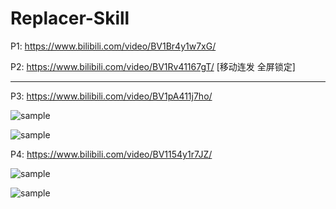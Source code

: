 # Replacer-Skill

P1: https://www.bilibili.com/video/BV1Br4y1w7xG/

P2: https://www.bilibili.com/video/BV1Rv41167gT/  [移动连发 全屏锁定]

---

P3: https://www.bilibili.com/video/BV1pA411j7ho/

![sample](https://github.com/tera-mod/Replacer-Skill-Alpha/blob/master/sample/01.png)

![sample](https://github.com/tera-mod/Replacer-Skill-Alpha/blob/master/sample/02.png)

P4: https://www.bilibili.com/video/BV1154y1r7JZ/

![sample](https://github.com/tera-mod/Replacer-Skill-Alpha/blob/master/sample/03.png)

![sample](https://github.com/tera-mod/Replacer-Skill-Alpha/blob/master/sample/04.png)
